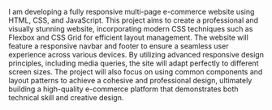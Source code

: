 I am developing a fully responsive multi-page e-commerce website using HTML, CSS, and JavaScript. This project aims to create a professional and visually stunning website, incorporating modern CSS techniques such as Flexbox and CSS Grid for efficient layout management. The website will feature a responsive navbar and footer to ensure a seamless user experience across various devices. By utilizing advanced responsive design principles, including media queries, the site will adapt perfectly to different screen sizes. The project will also focus on using common components and layout patterns to achieve a cohesive and professional design, ultimately building a high-quality e-commerce platform that demonstrates both technical skill and creative design.
